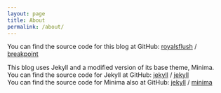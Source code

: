 ```yaml
---
layout: page
title: About
permalink: /about/
---
```


You can find the source code for this blog at GitHub:
[royalsflush](https://github.com/royalsflush) /
[breakpoint](https://github.com/royalsflush/breakpoin://github.com/royalsflush/breakpoint)

This blog uses Jekyll and a modified version of its base theme, Minima. \
You can find the source code for Jekyll at GitHub:
[jekyll][jekyll-organization] /
[jekyll](https://github.com/jekyll/jekyll) \
You can find the source code for Minima also at GitHub:
[jekyll][jekyll-organization] /
[minima](https://github.com/jekyll/minima)


[jekyll-organization]: https://github.com/jekyll
